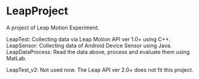 LeapProject
===========

A project of Leap Motion Experiment.

LeapTest: Collecting data via Leap Motion API ver 1.0+ using C++.
LeapSensor: Collecting data of Android Device Sensor using Java.
LeapDataProcess: Read the data above, process and evaluate them using MatLab.

LeapTest_v2: Not used now. The Leap API ver 2.0+ does not fit this project.
